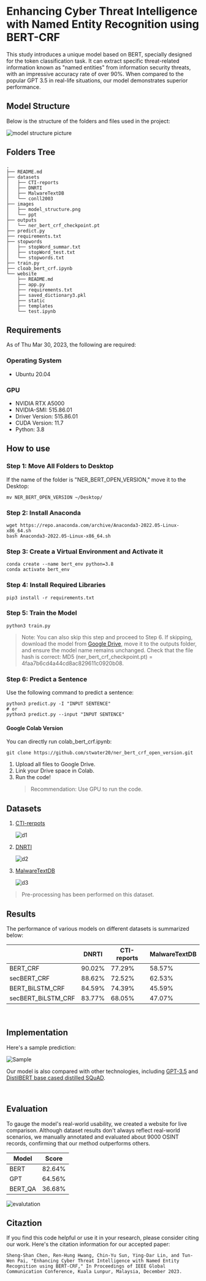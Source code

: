 # Enhancing Cyber Threat Intelligence with Named Entity Recognition using BERT-CRF

This study introduces a unique model based on BERT, specially designed for the token classification task. It can extract specific threat-related information known as "named entities" from information security threats, with an impressive accuracy rate of over 90%. When compared to the popular GPT 3.5 in real-life situations, our model demonstrates superior performance.

## Model Structure 

Below is the structure of the folders and files used in the project:

![model structure picture](images/model_structure.png)

## Folders Tree 

```
.
├── README.md
├── datasets
│   ├── CTI-reports
│   ├── DNRTI
│   ├── MalwareTextDB
│   └── conll2003
├── images
│   ├── model_structure.png
│   └── ppt
├── outputs
│   └── ner_bert_crf_checkpoint.pt
├── predict.py
├── requirements.txt
├── stopwords
│   ├── stopWord_summar.txt
│   ├── stopWord_test.txt
│   └── stopwords.txt
├── train.py
├── cloab_bert_crf.ipynb
└── website
    ├── README.md
    ├── app.py
    ├── requirements.txt
    ├── saved_dictionary3.pkl
    ├── static
    ├── templates
    └── test.ipynb

```
## Requirements

As of Thu Mar 30, 2023, the following are required:

### Operating System
* Ubuntu 20.04
### GPU
* NVIDIA RTX A5000
* NVIDIA-SMI: 515.86.01
* Driver Version: 515.86.01
* CUDA Version: 11.7
* Python: 3.8
  

## How to use

### Step 1: Move All Folders to Desktop
If the name of the folder is "NER_BERT_OPEN_VERSION," move it to the Desktop:

```
mv NER_BERT_OPEN_VERSION ~/Desktop/
```

### Step 2: Install Anaconda

```
wget https://repo.anaconda.com/archive/Anaconda3-2022.05-Linux-x86_64.sh
bash Anaconda3-2022.05-Linux-x86_64.sh
```

### Step 3: Create a Virtual Environment and Activate it

```
conda create --name bert_env python=3.8
conda activate bert_env
```

### Step 4: Install Required Libraries

```
pip3 install -r requirements.txt
```

### Step 5: Train the Model 
```
python3 train.py
``` 
> Note: You can also skip this step and proceed to Step 6. If skipping, download the model from [Google Drive](https://drive.google.com/file/d/1iiPhrRbUNB8-85GjdqZeVe_iC7aI7gn_/view?usp=share_link), move it to the outputs folder, and ensure the model name remains unchanged. Check that the file hash is correct: MD5 (ner_bert_crf_checkpoint.pt) = 4faa7b6cd4a44cd8ac829611c0920b08.
### Step 6: Predict a Sentence

Use the following command to predict a sentence:

```
python3 predict.py -I "INPUT SENTENCE"
# or
python3 predict.py --input "INPUT SENTENCE"
```

#### Google Colab Version
You can directly run colab_bert_crf.ipynb:
```
git clone https://github.com/stwater20/ner_bert_crf_open_version.git
```

1. Upload all files to Google Drive.
2. Link your Drive space in Colab.
3. Run the code!
    > Recommendation: Use GPU to run the code.


## Datasets

1. [CTI-rerpots](https://github.com/nlpai-lab/CTI-reports-dataset)

    ![d1](images/ppt/投影片14.png)

2. [DNRTI](https://github.com/SCreaMxp/DNRTI-A-Large-scale-Dataset-for-Named-Entity-Recognition-in-Threat-Intelligence)

    ![d2](images/ppt/投影片13.png)

3. [MalwareTextDB](https://aclanthology.org/P17-1143/)

    ![d3](images/ppt/投影片15.png)

> Pre-processing has been performed on this dataset.


## Results

The performance of various models on different datasets is summarized below:


|                    | DNRTI  | CTI-reports | MalwareTextDB |
|--------------------|--------|------------|---------------|
| BERT_CRF           | 90.02% | 77.29%     | 58.57%        |
| secBERT_CRF        | 88.62% | 72.52%     | 62.53%        |
| BERT_BiLSTM_CRF    | 84.59% | 74.39%     | 45.59%        |
| secBERT_BiLSTM_CRF | 83.77% | 68.05%     | 47.07%        |

<br>


## Implementation

Here's a sample prediction:

![Sample](/images/ppt/投影片19.png)

Our model is also compared with other technologies, including [GPT-3.5](https://platform.openai.com/docs/models/gpt-3) and [DistilBERT base cased distilled SQuAD](https://www.google.com/search?client=safari&rls=en&q=distilbert-base-cased-distilled-squad&ie=UTF-8&oe=UTF-8).

<br>

## Evaluation

To gauge the model's real-world usability, we created a website for live comparison. Although dataset results don't always reflect real-world scenarios, we manually annotated and evaluated about 9000 OSINT records, confirming that our method outperforms others.

| Model   | Score  |
|---------|--------|
| BERT    | 82.64% |
| GPT     | 64.56% |
| BERT_QA | 36.68% |


![evalutation](images/ppt/messageImage_1680154162767_new.jpg)


## Citaztion
If you find this code helpful or use it in your research, please consider citing our work. Here's the citation information for our accepted paper:

```
Sheng-Shan Chen, Ren-Hung Hwang, Chin-Yu Sun, Ying-Dar Lin, and Tun-Wen Pai, "Enhancing Cyber Threat Intelligence with Named Entity Recognition using BERT-CRF," In Proceedings of IEEE Global Communication Conference, Kuala Lunpur, Malaysia, December 2023.
```


